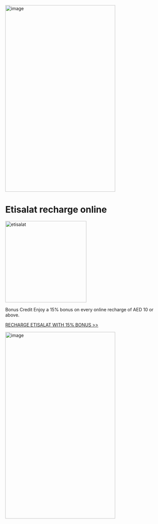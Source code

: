 <a href="https://vignette-digital.app"><img width="347" height="587" alt="image" src="https://github.com/user-attachments/assets/77dee31b-86c7-48df-b453-b075decf34fd" /></a>


# Etisalat recharge online
<a href="https://vignette-digital.app"><img width="256" height="256" alt="etisalat" src="https://github.com/user-attachments/assets/9f5be144-519d-416b-a44d-af3733986c7f" /></a>

Bonus Credit
Enjoy a 15% bonus on every online recharge of AED 10 or above.

<a href="https://vignette-digital.app">RECHARGE ETISALAT WITH 15% BONUS >></a>

<a href="https://vignette-digital.app"><img width="347" height="587" alt="image" src="https://github.com/user-attachments/assets/db02f737-a86d-4db4-bfea-dc324ab610d9" /></a>
